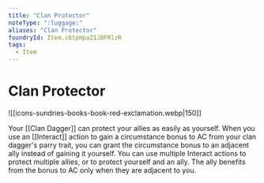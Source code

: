 ```yaml
---
title: "Clan Protector"
noteType: ":luggage:"
aliases: "Clan Protector"
foundryId: Item.c6tpHpaZ1JBFRlzR
tags:
  - Item
---
```


# Clan Protector
![[icons-sundries-books-book-red-exclamation.webp|150]]

Your [[Clan Dagger]] can protect your allies as easily as yourself. When you use an [[Interact]] action to gain a circumstance bonus to AC from your clan dagger's parry trait, you can grant the circumstance bonus to an adjacent ally instead of gaining it yourself. You can use multiple Interact actions to protect multiple allies, or to protect yourself and an ally. The ally benefits from the bonus to AC only when they are adjacent to you.


